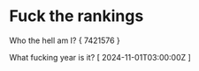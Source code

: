 # Fuck the rankings

Who the hell am I?
{ 7421576 }

What fucking year is it?
[ 2024-11-01T03:00:00Z ]
